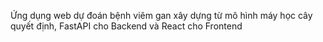 Ứng dụng web dự đoán bệnh viêm gan xây dựng từ mô hình máy học cây quyết định, FastAPI cho Backend và React cho Frontend